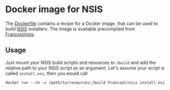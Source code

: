 # Docker image for NSIS

The [Dockerfile](Dockerfile) contains a recipe for a Docker image, that can be used to build [NSIS](https://nsis.sourceforge.io/Main_Page) installers.
The image is available precompiled from [Francxpt/nsis](https://hub.docker.com/r/Francxpt/nsis).

## Usage

Just mount your NSIS build scripts and resources to `/build` and add the relative path to your NSIS script as an argument.
Let's assume your script is called `install.nsi`, then you would call

    docker run --rm -v /path/to/resources:/build Francxpt/nsis install.nsi